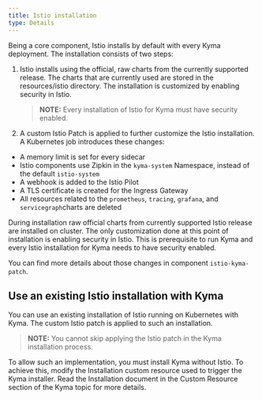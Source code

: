 ```yaml
---
title: Istio installation
type: Details
---
```


Being a core component, Istio installs by default with every Kyma deployment. The installation consists of two steps:

1. Istio installs using the official, raw charts from the currently supported release. The charts that are currently 
used are stored in the resources/istio directory. The installation is customized by enabling security in Istio.
    >**NOTE:** Every installation of Istio for Kyma must have security enabled.

2. A custom Istio Patch is applied to further customize the Istio installation. A Kubernetes job introduces these 
changes:
  - A memory limit is set for every sidecar
  - Istio components use Zipkin in the `kyma-system` Namespace, instead of the default `istio-system`
  - A webhook is added to the Istio Pilot
  - A TLS certificate is created for the Ingress Gateway
  - All resources related to the `prometheus`, `tracing`, `grafana`, and `servicegraph`charts  are deleted

During installation raw official charts from currently supported Istio release are installed on cluster. The only 
customization done at this point of installation is enabling security in Istio. This is prerequisite to run Kyma and 
every Istio installation for Kyma needs to have security enabled.

You can find more details about those changes in component `istio-kyma-patch`.

## Use an existing Istio installation with Kyma

You can use an existing installation of Istio running on Kubernetes with Kyma. The custom Istio patch is applied to such 
an installation.

>**NOTE:** You cannot skip applying the Istio patch in the Kyma installation process.

To allow such an implementation, you must install Kyma without Istio. To achieve this, modify the Installation custom 
resource used to trigger the Kyma installer. Read the Installation document in the Custom Resource section of the Kyma 
topic for more details.